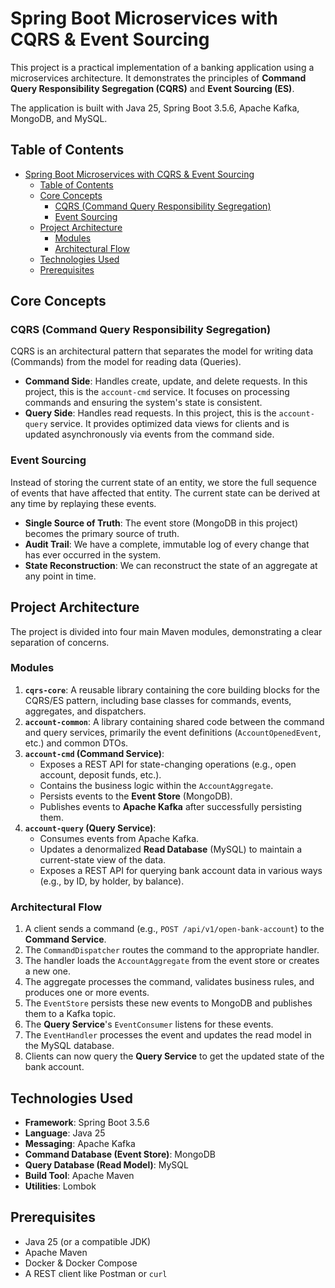 # Spring Boot Microservices with CQRS & Event Sourcing

This project is a practical implementation of a banking application using a microservices architecture. It demonstrates the principles of **Command Query Responsibility Segregation (CQRS)** and **Event Sourcing (ES)**.

The application is built with Java 25, Spring Boot 3.5.6, Apache Kafka, MongoDB, and MySQL.

## Table of Contents

- [Spring Boot Microservices with CQRS \& Event Sourcing](#spring-boot-microservices-with-cqrs--event-sourcing)
  - [Table of Contents](#table-of-contents)
  - [Core Concepts](#core-concepts)
    - [CQRS (Command Query Responsibility Segregation)](#cqrs-command-query-responsibility-segregation)
    - [Event Sourcing](#event-sourcing)
  - [Project Architecture](#project-architecture)
    - [Modules](#modules)
    - [Architectural Flow](#architectural-flow)
  - [Technologies Used](#technologies-used)
  - [Prerequisites](#prerequisites)

## Core Concepts

### CQRS (Command Query Responsibility Segregation)

CQRS is an architectural pattern that separates the model for writing data (Commands) from the model for reading data (Queries).

-   **Command Side**: Handles create, update, and delete requests. In this project, this is the `account-cmd` service. It focuses on processing commands and ensuring the system's state is consistent.
-   **Query Side**: Handles read requests. In this project, this is the `account-query` service. It provides optimized data views for clients and is updated asynchronously via events from the command side.

### Event Sourcing

Instead of storing the current state of an entity, we store the full sequence of events that have affected that entity. The current state can be derived at any time by replaying these events.

-   **Single Source of Truth**: The event store (MongoDB in this project) becomes the primary source of truth.
-   **Audit Trail**: We have a complete, immutable log of every change that has ever occurred in the system.
-   **State Reconstruction**: We can reconstruct the state of an aggregate at any point in time.

## Project Architecture

The project is divided into four main Maven modules, demonstrating a clear separation of concerns.


### Modules

1.  **`cqrs-core`**: A reusable library containing the core building blocks for the CQRS/ES pattern, including base classes for commands, events, aggregates, and dispatchers.
2.  **`account-common`**: A library containing shared code between the command and query services, primarily the event definitions (`AccountOpenedEvent`, etc.) and common DTOs.
3.  **`account-cmd` (Command Service)**:
    -   Exposes a REST API for state-changing operations (e.g., open account, deposit funds, etc.).
    -   Contains the business logic within the `AccountAggregate`.
    -   Persists events to the **Event Store** (MongoDB).
    -   Publishes events to **Apache Kafka** after successfully persisting them.
4.  **`account-query` (Query Service)**:
    -   Consumes events from Apache Kafka.
    -   Updates a denormalized **Read Database** (MySQL) to maintain a current-state view of the data.
    -   Exposes a REST API for querying bank account data in various ways (e.g., by ID, by holder, by balance).

### Architectural Flow

1.  A client sends a command (e.g., `POST /api/v1/open-bank-account`) to the **Command Service**.
2.  The `CommandDispatcher` routes the command to the appropriate handler.
3.  The handler loads the `AccountAggregate` from the event store or creates a new one.
4.  The aggregate processes the command, validates business rules, and produces one or more events.
5.  The `EventStore` persists these new events to MongoDB and publishes them to a Kafka topic.
6.  The **Query Service**'s `EventConsumer` listens for these events.
7.  The `EventHandler` processes the event and updates the read model in the MySQL database.
8.  Clients can now query the **Query Service** to get the updated state of the bank account.

## Technologies Used

-   **Framework**: Spring Boot 3.5.6
-   **Language**: Java 25
-   **Messaging**: Apache Kafka
-   **Command Database (Event Store)**: MongoDB
-   **Query Database (Read Model)**: MySQL
-   **Build Tool**: Apache Maven
-   **Utilities**: Lombok

## Prerequisites

-   Java 25 (or a compatible JDK)
-   Apache Maven
-   Docker & Docker Compose
-   A REST client like Postman or `curl`

